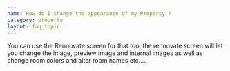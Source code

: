 ```yaml
---
name: How do I change the appearance of my Property ?
category: property
layout: faq_topic
---
```

You can use the Rennovate screen for that too, the rennovate screen will let you change the image, preview image and internal images as well as change room colors and alter room names etc....